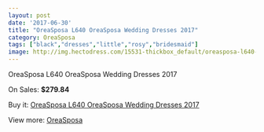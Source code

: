 ```yaml
---
layout: post
date: '2017-06-30'
title: "OreaSposa L640 OreaSposa Wedding Dresses 2017"
category: OreaSposa
tags: ["black","dresses","little","rosy","bridesmaid"]
image: http://img.hectodress.com/15531-thickbox_default/oreasposa-l640-oreasposa-wedding-dresses-2013.jpg
---
```

OreaSposa L640 OreaSposa Wedding Dresses 2017

On Sales: **$279.84**
<a href="https://www.hectodress.com/oreasposa/7592-oreasposa-l640-oreasposa-wedding-dresses-2013.html"><amp-img layout="responsive" width="600" height="600" src="//img.hectodress.com/15531-thickbox_default/oreasposa-l640-oreasposa-wedding-dresses-2013.jpg" alt="OreaSposa L640 OreaSposa Wedding Dresses 2017 0" /></a>
<a href="https://www.hectodress.com/oreasposa/7592-oreasposa-l640-oreasposa-wedding-dresses-2013.html"><amp-img layout="responsive" width="600" height="600" src="//img.hectodress.com/15533-thickbox_default/oreasposa-l640-oreasposa-wedding-dresses-2013.jpg" alt="OreaSposa L640 OreaSposa Wedding Dresses 2017 1" /></a>
<a href="https://www.hectodress.com/oreasposa/7592-oreasposa-l640-oreasposa-wedding-dresses-2013.html"><amp-img layout="responsive" width="600" height="600" src="//img.hectodress.com/15532-thickbox_default/oreasposa-l640-oreasposa-wedding-dresses-2013.jpg" alt="OreaSposa L640 OreaSposa Wedding Dresses 2017 2" /></a>

Buy it: [OreaSposa L640 OreaSposa Wedding Dresses 2017](https://www.hectodress.com/oreasposa/7592-oreasposa-l640-oreasposa-wedding-dresses-2013.html "OreaSposa L640 OreaSposa Wedding Dresses 2017")

View more: [OreaSposa](https://www.hectodress.com/132-oreasposa "OreaSposa")